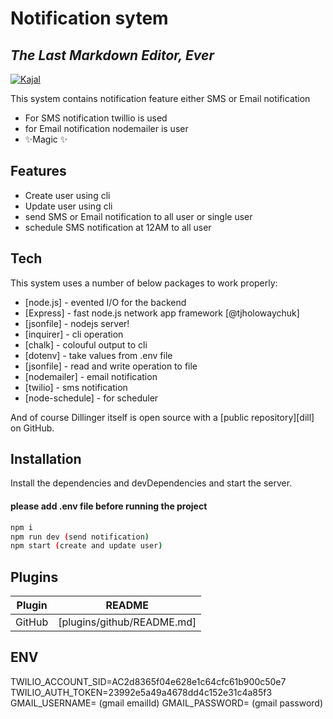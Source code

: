 # Notification sytem

## _The Last Markdown Editor, Ever_

[![Kajal](https://cldup.com/dTxpPi9lDf.thumb.png)](https://github.com/Kajal18)

This system contains notification feature either SMS or Email notification

- For SMS notification twillio is used
- for Email notification nodemailer is user
- ✨Magic ✨

## Features

- Create user using cli
- Update user using cli
- send SMS or Email notification to all user or single user
- schedule SMS notification at 12AM to all user

## Tech

This system uses a number of below packages to work properly:

- [node.js] - evented I/O for the backend
- [Express] - fast node.js network app framework [@tjholowaychuk]
- [jsonfile] - nodejs server!
- [inquirer] - cli operation
- [chalk] - colouful output to cli
- [dotenv] - take values from .env file
- [jsonfile] - read and write operation to file
- [nodemailer] - email notification
- [twilio] - sms notification
- [node-schedule] - for scheduler

And of course Dillinger itself is open source with a [public repository][dill]
on GitHub.

## Installation

Install the dependencies and devDependencies and start the server.

#### please add .env file before running the project

```sh
npm i
npm run dev (send notification)
npm start (create and update user)
```

## Plugins

| Plugin | README                     |
| ------ | -------------------------- |
| GitHub | [plugins/github/README.md] |

## ENV

TWILIO_ACCOUNT_SID=AC2d8365f04e628e1c64cfc61b900c50e7
TWILIO_AUTH_TOKEN=23992e5a49a4678dd4c152e31c4a85f3
GMAIL_USERNAME= (gmail emailId)
GMAIL_PASSWORD= (gmail password)

